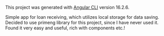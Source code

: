 This project was generated with [Angular CLI](https://github.com/angular/angular-cli) version 16.2.6.

Simple app for loan receiving, which utilizes local storage for data saving.
Decided to use primeng library for this project, since I have never used it. 
Found it very easy and useful, rich with components etc.!
